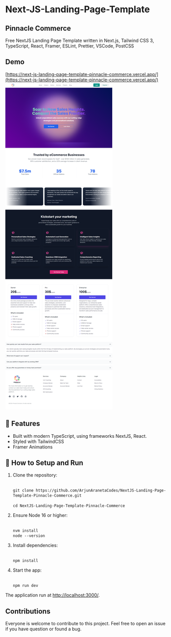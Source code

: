 # Next-JS-Landing-Page-Template
## Pinnacle Commerce
Free NextJS Landing Page Template written in Next.js, Tailwind CSS 3, TypeScript, React, Framer, ESLint, Prettier, VSCode, PostCSS

## Demo
[https://next-js-landing-page-template-pinnacle-commerce.vercel.app/](https://next-js-landing-page-template-pinnacle-commerce.vercel.app/)
![](/public/images/snap.png)


## 🚀 Features
* Built with modern TypeScript, using frameworks NextJS, React.
* Styled with TailwindCSS
* Framer Animations

## 🔧 How to Setup and Run

<ol>
<li>Clone the repository:</li>
<br/>

```
git clone https://github.com/ArjunAranetaCodes/NextJS-Landing-Page-Template-Pinnacle-Commerce.git

cd NextJS-Landing-Page-Template-Pinnacle-Commerce
```


<li>Ensure Node 16 or higher:</li>
<br/>

```
nvm install
node --version
```

<li>Install dependencies:</li>
<br/>

```
npm install
```

<li>Start the app:</li>
<br/>

```
npm run dev
```

</ol>

The application run at [http://localhost:3000/](http://localhost:3000/).

## Contributions
Everyone is welcome to contribute to this project. Feel free to open an issue if you have question or found a bug.